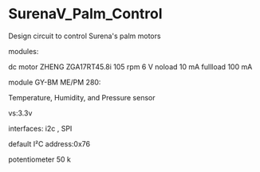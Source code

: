 # SurenaV_Palm_Control
Design circuit to control Surena's palm motors

modules:

dc motor ZHENG ZGA17RT45.8i 105 rpm 6 V noload 10 mA fullload 100 mA

module GY-BM ME/PM 280:

Temperature, Humidity, and Pressure sensor

  vs:3.3v
  
  interfaces: i2c , SPI

  default I²C address:0x76 

potentiometer 50 k
